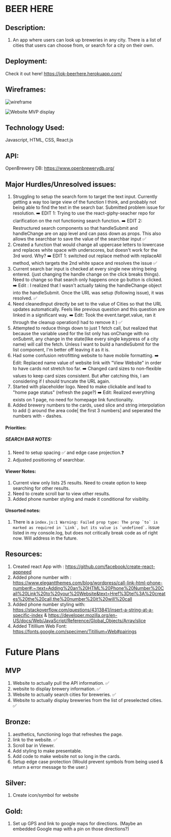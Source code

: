 
# BEER HERE

## Description:
1.  An app where users can look up breweries in any city.
There is a list of cities that users can choose from, or search for a city on their own.

## Deployment:
Check it out here! https://jok-beerhere.herokuapp.com/

## Wireframes:

![wireframe](https://user-images.githubusercontent.com/81879149/119552535-a5275980-bd68-11eb-8517-88aeb2dfef13.png)

![Website MVP display](https://user-images.githubusercontent.com/81879149/119563020-06edc080-bd75-11eb-82d9-0475613b63cd.png)
## Technology Used:

Javascript, HTML, CSS, React.js

## API:
OpenBrewery DB: 
https://www.openbrewerydb.org/

## Major Hurdles/Unresolved issues:
1. Struggling to setup the search form to target the text input. Currently getting a way too large view of the function I think, and probably not being able to find the text in the search bar. Submitted problem issue for resolution. 
    ➡️ EDIT 1: Trying to use the react-giphy-seacher repo for clarification on the not functioning search function.
    ➡️ EDIT 2: Restructured search components so that handleSubmit and handleChange are on app level and can pass down as props. This also allows the searchbar to save the value of the searchbar input ✅
1. Created a function that would change all uppercase letters to lowercase and replaces white space with underscores, but doesn't work for the 3rd word. Why? 
    ➡️ EDIT 1: switched out replace method with replaceAll method, which targets the 2nd white space and resolves the issue ✅
1. Current search bar input is checked at every single new string being entered. (just changing the handle change on the click breaks things). Need to change so that search only happens once go button is clicked. 
    ➡️ Edit : I realized that I wasn't actually taking the handleChange object into the handleSubmit. Once the URL was setup (following issue), it was resolved. ✅
2. Need cleanedInput directly be set to the value of Cities so that the URL updates automatically. Feels like previous question and this question are linked in a significant way.
    ➡️ Edit: Took the event.target.value, ran it through the cleanup operation(I had to remove it ) ✅
3. Attempted to reduce things down to just 1 fetch call, but realized that because the variable used for the list only has onChange with no onSubmit, any change in the state(like every single keypress of a city name) will call the fetch. Unless I want to build a handleSubmit for the list component, I'm better off leaving it as it is.
1. Had some confusion retrofitting website to have mobile formatting.
    ➡️ Edit: Replaced name value of website link with "View Website" in order to have cards not stretch too far.
    ➡️ Changed card sizes to non-flexible values to keep card sizes consistent. But after catching this, I am considering if I should truncate the URL again.
1. Started with placeholder logo. Need to make clickable and lead to "home page status" (refresh the page?)
     ➡️ Edit: Realized everything exists on 1 page, no need for homepage link functionality.
1. Added brewery numbers to the cards, used slice and string interpolation to add () around the area code[ the first 3 numbers] and seperated the numbers with - dashes.

#### Priorities:
#####  SEARCH BAR NOTES: 
 1. Need to setup spacing ✅ and edge case projection.❓
 1. Adjusted positioning of searchbar.
#### Viewer Notes:
1. Current view only lists 25 results. Need to create option to keep searching for other results.
1. Need to create scroll bar to view other results.
1. Added phone number styling and made it conditional for visiblity.

#### Unsorted notes:
1. There is a ``` index.js:1 Warning: Failed prop type: The prop `to` is marked as required in `Link`, but its value is `undefined`. ``` issue listed in my console.log, but does not critically break code as of right now. Will address in the future.

## Resources:
1. Created react App with : https://github.com/facebook/create-react-appneed 
1. Added phone number with : https://www.elegantthemes.com/blog/wordpress/call-link-html-phone-number#:~:text=Adding%20an%20HTML%20Phone%20Number%20Call%20Link%20to%20your%20Website&text=Href%3Dtel%3A%20creates%20the%20call,the%20number%20it%20will%20call
1. Added phone number styling with: https://stackoverflow.com/questions/4313841/insert-a-string-at-a-specific-index & https://developer.mozilla.org/en-US/docs/Web/JavaScript/Reference/Global_Objects/Array/slice
1. Added Titillium Web Font: https://fonts.google.com/specimen/Titillium+Web#pairings




# Future Plans
## MVP
1. Website to actually pull the API information. ✅
1. website to display brewery information. ✅
1. Website to actually search cities for breweries. ✅
1. Website to actually display breweries from the list of preselected cities. ✅
## Bronze:
1. aesthetics, functioning logo that refreshes the page.
1. link to the website. ✅
1. Scroll bar in Viewer.
1. Add styling to make presentable.
1. Add code to make website not so long in the cards.
1. Setup edge case protection (Would prevent symbols from being used & return a error message to the user.)

## Silver:
1. Create icon/symbol for website

## Gold:

1. Set up GPS and link to google maps for directions. (Maybe an embedded Google map with a pin on those directions?)
